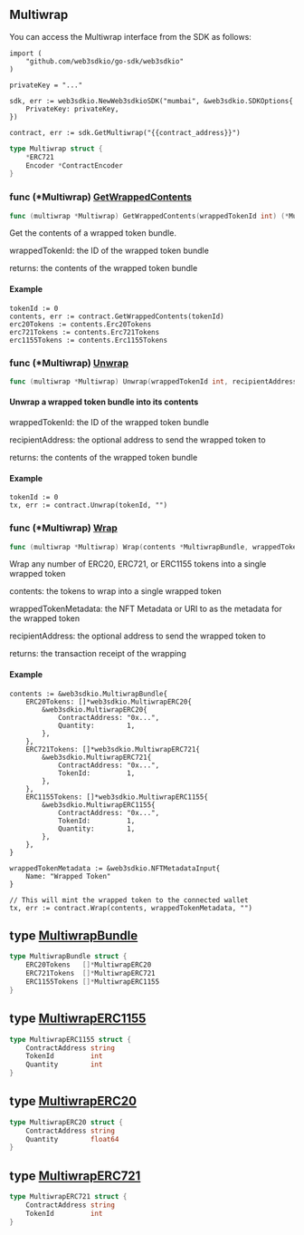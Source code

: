 
## Multiwrap

You can access the Multiwrap interface from the SDK as follows:

```
import (
	"github.com/web3sdkio/go-sdk/web3sdkio"
)

privateKey = "..."

sdk, err := web3sdkio.NewWeb3sdkioSDK("mumbai", &web3sdkio.SDKOptions{
	PrivateKey: privateKey,
})

contract, err := sdk.GetMultiwrap("{{contract_address}}")
```

```go
type Multiwrap struct {
    *ERC721
    Encoder *ContractEncoder
}
```

### func \(\*Multiwrap\) [GetWrappedContents](<https://github.com/web3sdkio/go-sdk/blob/main/web3sdkio/multiwrap.go#L76>)

```go
func (multiwrap *Multiwrap) GetWrappedContents(wrappedTokenId int) (*MultiwrapBundle, error)
```

Get the contents of a wrapped token bundle\.

wrappedTokenId: the ID of the wrapped token bundle

returns: the contents of the wrapped token bundle

#### Example

```
tokenId := 0
contents, err := contract.GetWrappedContents(tokenId)
erc20Tokens := contents.Erc20Tokens
erc721Tokens := contents.Erc721Tokens
erc1155Tokens := contents.Erc1155Tokens
```

### func \(\*Multiwrap\) [Unwrap](<https://github.com/web3sdkio/go-sdk/blob/main/web3sdkio/multiwrap.go#L212>)

```go
func (multiwrap *Multiwrap) Unwrap(wrappedTokenId int, recipientAddress string) (*types.Transaction, error)
```

#### Unwrap a wrapped token bundle into its contents

wrappedTokenId: the ID of the wrapped token bundle

recipientAddress: the optional address to send the wrapped token to

returns: the contents of the wrapped token bundle

#### Example

```
tokenId := 0
tx, err := contract.Unwrap(tokenId, "")
```

### func \(\*Multiwrap\) [Wrap](<https://github.com/web3sdkio/go-sdk/blob/main/web3sdkio/multiwrap.go#L163>)

```go
func (multiwrap *Multiwrap) Wrap(contents *MultiwrapBundle, wrappedTokenMetadata interface{}, recipientAddress string) (*types.Transaction, error)
```

Wrap any number of ERC20, ERC721, or ERC1155 tokens into a single wrapped token

contents: the tokens to wrap into a single wrapped token

wrappedTokenMetadata: the NFT Metadata or URI to as the metadata for the wrapped token

recipientAddress: the optional address to send the wrapped token to

returns: the transaction receipt of the wrapping

#### Example

```
contents := &web3sdkio.MultiwrapBundle{
	ERC20Tokens: []*web3sdkio.MultiwrapERC20{
		&web3sdkio.MultiwrapERC20{
			ContractAddress: "0x...",
			Quantity:        1,
		},
	},
	ERC721Tokens: []*web3sdkio.MultiwrapERC721{
		&web3sdkio.MultiwrapERC721{
			ContractAddress: "0x...",
			TokenId:         1,
		},
	},
	ERC1155Tokens: []*web3sdkio.MultiwrapERC1155{
		&web3sdkio.MultiwrapERC1155{
			ContractAddress: "0x...",
			TokenId:         1,
			Quantity:        1,
		},
	},
}

wrappedTokenMetadata := &web3sdkio.NFTMetadataInput{
	Name: "Wrapped Token"
}

// This will mint the wrapped token to the connected wallet
tx, err := contract.Wrap(contents, wrappedTokenMetadata, "")
```

## type [MultiwrapBundle](<https://github.com/web3sdkio/go-sdk/blob/main/web3sdkio/types.go#L207-L211>)

```go
type MultiwrapBundle struct {
    ERC20Tokens   []*MultiwrapERC20
    ERC721Tokens  []*MultiwrapERC721
    ERC1155Tokens []*MultiwrapERC1155
}
```

## type [MultiwrapERC1155](<https://github.com/web3sdkio/go-sdk/blob/main/web3sdkio/types.go#L201-L205>)

```go
type MultiwrapERC1155 struct {
    ContractAddress string
    TokenId         int
    Quantity        int
}
```

## type [MultiwrapERC20](<https://github.com/web3sdkio/go-sdk/blob/main/web3sdkio/types.go#L191-L194>)

```go
type MultiwrapERC20 struct {
    ContractAddress string
    Quantity        float64
}
```

## type [MultiwrapERC721](<https://github.com/web3sdkio/go-sdk/blob/main/web3sdkio/types.go#L196-L199>)

```go
type MultiwrapERC721 struct {
    ContractAddress string
    TokenId         int
}
```
